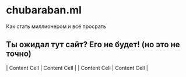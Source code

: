 # chubaraban.ml
Как стать миллионером и всё просрать

## Ты ожидал тут сайт? Его не будет! (но это не точно)

| Content Cell  | Content Cell  |
| Content Cell  | Content Cell  |
